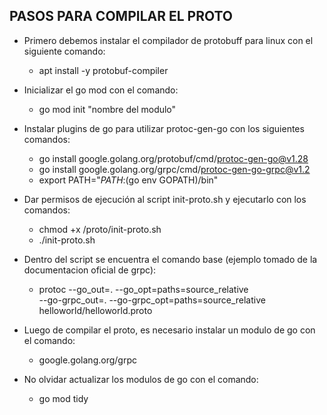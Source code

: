 ## PASOS PARA COMPILAR EL PROTO

*   Primero debemos instalar el compilador de protobuff para linux con el siguiente comando:

    -   apt install -y protobuf-compiler

*   Inicializar el go mod con el comando:
    -   go mod init "nombre del modulo"

*   Instalar plugins de go para utilizar protoc-gen-go con los siguientes comandos:
    -   go install google.golang.org/protobuf/cmd/protoc-gen-go@v1.28
    -   go install google.golang.org/grpc/cmd/protoc-gen-go-grpc@v1.2
    -   export PATH="$PATH:$(go env GOPATH)/bin"

*   Dar permisos de ejecución al script init-proto.sh y ejecutarlo con los comandos:
    -   chmod +x /proto/init-proto.sh
    -   ./init-proto.sh

*   Dentro del script se encuentra el comando base (ejemplo tomado de la documentacion oficial de grpc):
    -   protoc --go_out=. --go_opt=paths=source_relative \
    --go-grpc_out=. --go-grpc_opt=paths=source_relative \
    helloworld/helloworld.proto

*   Luego de compilar el proto, es necesario instalar un modulo de go con el comando:
    -   google.golang.org/grpc

*   No olvidar actualizar los modulos de go con el comando:
    -   go mod tidy
